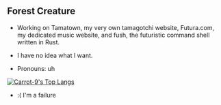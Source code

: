 ## Forest Creature


- Working on Tamatown, my very own tamagotchi website, Futura.com, my dedicated music website, and fush, the futuristic command shell written in Rust.

- I have no idea what I want.
  
- Pronouns: uh

 [![Carrot-9's Top Langs](https://github-readme-stats.vercel.app/api/top-langs/?username=Carrot-9)](https://github.com/Carrot-9/github-readme-stats)

- :( I'm a failure



